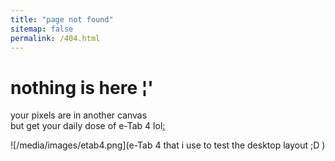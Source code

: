```yaml
---
title: "page not found"
sitemap: false
permalink: /404.html
---
```

# nothing is here ¦'

your pixels are in another canvas  
but get your daily dose of e-Tab 4 lol[:](https://youtu.be/vRpMCgu0MZk?si=NxQei-j_z9VXizIX)

![/media/images/etab4.png](e-Tab 4 that i use to test the desktop layout ;D )